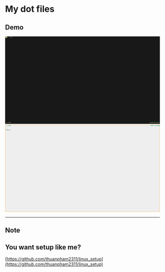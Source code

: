 # My dot files

## Demo

<a href="https://raw.githubusercontent.com/thuanpham2311/dotfiles/master/img/dotfiles.gif">
<img src="./img/dotfiles.gif">
</a>

<a href="https://raw.githubusercontent.com/thuanpham2311/dotfiles/master/img/light.gif">
<img src="./img/light.gif">
</a>

---

## Note

## You want setup like me?

[https://github.com/thuanpham2311/linux_setup](https://github.com/thuanpham2311/linux_setup)
